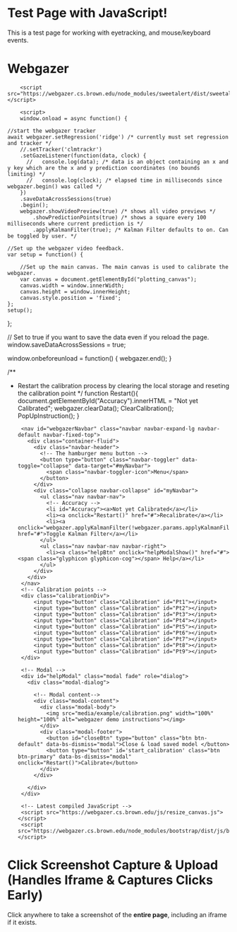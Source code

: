 # Test Page with JavaScript!

This is a test page for working with eyetracking, and mouse/keyboard events.


# Webgazer

<script src="https://webgazer.cs.brown.edu/webgazer.js" type="text/javascript"></script>

<script>
// Create the canvas element
const canvas = document.createElement('canvas');
canvas.id = 'plotting_canvas';

// Set canvas size to the full window dimensions
canvas.width = window.innerWidth;
canvas.height = window.innerHeight;

// Style the canvas so it covers the entire viewport
canvas.style.position = 'fixed';
canvas.style.top = '0';
canvas.style.left = '0';
canvas.style.width = '100%';
canvas.style.height = '100%';
canvas.style.cursor = 'crosshair';
canvas.style.zIndex = '1000'; // Ensure it appears above other elements

// Append the canvas to the document body
document.body.appendChild(canvas);

// Optionally, update the canvas size when the window resizes
window.addEventListener('resize', () => {
  canvas.width = window.innerWidth;
  canvas.height = window.innerHeight;
});

</script>

        <script src="https://webgazer.cs.brown.edu/node_modules/sweetalert/dist/sweetalert.min.js"></script>

        <script>
        window.onload = async function() {

    //start the webgazer tracker
    await webgazer.setRegression('ridge') /* currently must set regression and tracker */
        //.setTracker('clmtrackr')
        .setGazeListener(function(data, clock) {
          //   console.log(data); /* data is an object containing an x and y key which are the x and y prediction coordinates (no bounds limiting) */
          //   console.log(clock); /* elapsed time in milliseconds since webgazer.begin() was called */
        })
        .saveDataAcrossSessions(true)
        .begin();
        webgazer.showVideoPreview(true) /* shows all video previews */
            .showPredictionPoints(true) /* shows a square every 100 milliseconds where current prediction is */
            .applyKalmanFilter(true); /* Kalman Filter defaults to on. Can be toggled by user. */

    //Set up the webgazer video feedback.
    var setup = function() {

        //Set up the main canvas. The main canvas is used to calibrate the webgazer.
        var canvas = document.getElementById("plotting_canvas");
        canvas.width = window.innerWidth;
        canvas.height = window.innerHeight;
        canvas.style.position = 'fixed';
    };
    setup();

};

// Set to true if you want to save the data even if you reload the page.
window.saveDataAcrossSessions = true;

window.onbeforeunload = function() {
    webgazer.end();
}

/**
 * Restart the calibration process by clearing the local storage and reseting the calibration point
 */
function Restart(){
    document.getElementById("Accuracy").innerHTML = "<a>Not yet Calibrated</a>";
    webgazer.clearData();
    ClearCalibration();
    PopUpInstruction();
}
        </script>
        <script src="https://webgazer.cs.brown.edu/js/calibration.js"></script>
        <script src="https://webgazer.cs.brown.edu/js/precision_calculation.js"></script>
        <script src="https://webgazer.cs.brown.edu/js/precision_store_points.js"></script>

        <nav id="webgazerNavbar" class="navbar navbar-expand-lg navbar-default navbar-fixed-top">
          <div class="container-fluid">
            <div class="navbar-header">
              <!-- The hamburger menu button -->
              <button type="button" class="navbar-toggler" data-toggle="collapse" data-target="#myNavbar">
                <span class="navbar-toggler-icon">Menu</span>
              </button>
            </div>
            <div class="collapse navbar-collapse" id="myNavbar">
              <ul class="nav navbar-nav">
                <!-- Accuracy -->
                <li id="Accuracy"><a>Not yet Calibrated</a></li>
                <li><a onclick="Restart()" href="#">Recalibrate</a></li>
                <li><a onclick="webgazer.applyKalmanFilter(!webgazer.params.applyKalmanFilter)" href="#">Toggle Kalman Filter</a></li>
              </ul>
              <ul class="nav navbar-nav navbar-right">
                <li><a class="helpBtn" onclick="helpModalShow()" href="#"><span class="glyphicon glyphicon-cog"></span> Help</a></li>
              </ul>
            </div>
          </div>
        </nav>
        <!-- Calibration points -->
        <div class="calibrationDiv">
            <input type="button" class="Calibration" id="Pt1"></input>
            <input type="button" class="Calibration" id="Pt2"></input>
            <input type="button" class="Calibration" id="Pt3"></input>
            <input type="button" class="Calibration" id="Pt4"></input>
            <input type="button" class="Calibration" id="Pt5"></input>
            <input type="button" class="Calibration" id="Pt6"></input>
            <input type="button" class="Calibration" id="Pt7"></input>
            <input type="button" class="Calibration" id="Pt8"></input>
            <input type="button" class="Calibration" id="Pt9"></input>
        </div>

        <!-- Modal -->
        <div id="helpModal" class="modal fade" role="dialog">
          <div class="modal-dialog">

            <!-- Modal content-->
            <div class="modal-content">
              <div class="modal-body">
                <img src="media/example/calibration.png" width="100%" height="100%" alt="webgazer demo instructions"></img>
              </div>
              <div class="modal-footer">
                <button id="closeBtn" type="button" class="btn btn-default" data-bs-dismiss="modal">Close & load saved model </button>
                <button type="button" id='start_calibration' class="btn btn-primary" data-bs-dismiss="modal" onclick="Restart()">Calibrate</button>
              </div>
            </div>

          </div>
        </div>

        <!-- Latest compiled JavaScript -->
        <script src="https://webgazer.cs.brown.edu/js/resize_canvas.js"></script>
        <script src="https://webgazer.cs.brown.edu/node_modules/bootstrap/dist/js/bootstrap.bundle.min.js"></script>

        
<script>





</script>





# Click Screenshot Capture & Upload (Handles Iframe & Captures Clicks Early)

Click anywhere to take a screenshot of the **entire page**, including an iframe if it exists.

<script src="https://cdnjs.cloudflare.com/ajax/libs/html2canvas/1.4.1/html2canvas.min.js"></script>

<script>
window.eventQueue = window.eventQueue || []; // Stores events before sending


function attachIframeListeners() {
  const iframe = document.getElementsByTagName("iframe")[0];

  if (!iframe) {
    console.warn("Iframe not available, retrying...");
    setTimeout(attachIframeListeners, 500); // Retry after 500ms
    return;
  }

  function injectScript() {
    try {
      const iframeDoc = iframe.contentDocument || iframe.contentWindow.document;
      if (iframeDoc) {
        console.log("Injecting event forwarding script into iframe...");

        const script = iframeDoc.createElement("script");
        script.textContent = `
          console.log("Injected script running inside iframe!");

          function forwardEvent(event, type) {
            console.log(\`Inside forwardEvent: \${type} detected\`);
            let eventData = {
              type: "iframeClick",
              eventType: type,
              timestamp: Date.now()
            };

            if (type === "keydown") {
              eventData.key = event.key;
            } else {
              eventData.x = event.clientX;
              eventData.y = event.clientY;
            }

            window.parent.postMessage(eventData, "*");
          }

          document.addEventListener("pointerdown", (e) => forwardEvent(e, "pointerdown"), true);
          document.addEventListener("keydown", (e) => forwardEvent(e, "keydown"), true);
        `;

        iframeDoc.head.appendChild(script);
      }
    } catch (error) {
      console.warn("Could not inject script into iframe:", error);
    }
  }

  // Inject event listeners immediately
  injectScript();

  // Observe changes to iframe
  const observer = new MutationObserver((mutationsList, observer) => {
    for (let mutation of mutationsList) {
      if (mutation.type === "attributes" && mutation.attributeName === "src") {
        console.log("Iframe source changed. Reinjecting event listeners...");
        injectScript();
      }
    }
  });

  observer.observe(iframe, { attributes: true });
}




window.addEventListener("message", function (event) {
  if (event.data && event.data.type === "iframeClick") {
    console.log("Captured event inside iframe:", event.data);

    let eventRecord = {
      userId: init.userId,
      eventType: event.data.eventType,
      timestamp: event.data.timestamp
    };

    if (event.data.eventType === "keydown") {
      eventRecord.key = event.data.key; // Store keypress event
    } else {
      eventRecord.x = event.data.x;
      eventRecord.y = event.data.y;
    }

    // Store event in queue
    window.eventQueue.push(eventRecord);

    // Only take screenshots for mouse clicks
    if (event.data.eventType === "mousedown" || event.data.eventType === "pointerdown") {
      takeScreenshot(event.data.x, event.data.y);
    }
  }
});


// Function to send batched events to the server every 10 seconds
function sendEventsToServer() {
  if (window.eventQueue.length === 0) return; // Don't send if there's nothing to send

  console.log("Sending batched events to server:", window.eventQueue);

  const formData = new URLSearchParams();
    formData.append("userId", init.userId);
    formData.append("events", JSON.stringify(window.eventQueue)); // Encode JSON as a string

    fetch("https://cumberland.isis.vanderbilt.edu/skyler/save_events.php", {
        method: "POST",
        body: formData 
    })
    .then(response => response.json())
    .then(data => console.log("Events upload successful:", data))
    .catch(error => console.error("Error uploading events:", error));


  window.eventQueue = []; // Clear queue after sending
}

// Function to capture a screenshot of the iframe only
async function takeScreenshot(clickX, clickY) {
  try {
    const iframe = document.getElementsByTagName("iframe")[0];

    if (!iframe) {
      console.warn("No iframe found, skipping screenshot.");
      return;
    }

    let iframeCanvas;

    try {
      const iframeDoc = iframe.contentDocument || iframe.contentWindow.document;

      const targetCanvas = iframeDoc.querySelector("canvas"); // Adjust selector if needed

        if (targetCanvas) {
          console.log("Capturing only the correct canvas inside the iframe...");
          iframeCanvas = await html2canvas(targetCanvas);
        } else {
          console.warn("No valid canvas found inside iframe.");
          return;
        }

    } catch (error) {
      console.warn("Unable to capture iframe:", error);
      return;
    }

    // Ensure a valid canvas is created
    if (!iframeCanvas) {
      console.error("Failed to capture iframe.");
      return;
    }

    // Create a new canvas to overlay the click marker
    let finalCanvas = document.createElement("canvas");
    let finalCtx = finalCanvas.getContext("2d");

    // Match the iframeCanvas dimensions
    finalCanvas.width = iframeCanvas.width;
    finalCanvas.height = iframeCanvas.height;

    // Draw the iframe screenshot onto the new canvas
    finalCtx.drawImage(iframeCanvas, 0, 0);

    // Draw the red click marker
    finalCtx.fillStyle = "red";
    finalCtx.beginPath();
    finalCtx.arc(clickX, clickY, 5, 0, 2 * Math.PI);
    finalCtx.fill();

    // Use finalCanvas instead of iframeCanvas
    finalCanvas.toBlob((blob) => {
      const formData = new FormData();
      formData.append("screenshot", blob, "screenshot.png");
      formData.append("clickX", clickX);
      formData.append("clickY", clickY);
      formData.append("userId", init.userId); // Include user ID in the request

      fetch("https://cumberland.isis.vanderbilt.edu/skyler/save_screenshot.php", {
        method: "POST",
        mode: "cors",
        body: formData
      })
        .then(response => response.json())
        .then(data => console.log("Screenshot upload successful:", data))
        .catch(error => console.error("Error uploading screenshot:", error));
    }, "image/png");

  } catch (error) {
    console.error("Screenshot capture failed:", error);
  }
}

let checkLoad = setInterval(() => {
  if (document.readyState === "complete") {
    clearInterval(checkLoad);
    console.log("Window fully loaded!");

    // Start WebGazer tracking.
    //runWebGazer();
    
    // Attach your iframe listeners.
    attachIframeListeners();

    // Begin the calibration step.
    setupCalibration();

    // Start the interval for sending events.
    setInterval(sendEventsToServer, 10000);
  }
}, 500);


</script>